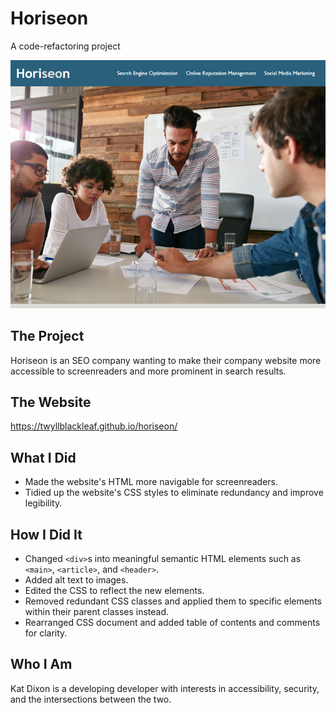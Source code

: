 # Horiseon
A code-refactoring project

![The Horiseon website's nav and hero sections](/assets/images/horiseon-website-image.png)

## The Project

Horiseon is an SEO company wanting to make their company website more accessible to screenreaders and more prominent in search results.

## The Website

<https://twyllblackleaf.github.io/horiseon/>

## What I Did

- Made the website's HTML more navigable for screenreaders.
- Tidied up the website's CSS styles to eliminate redundancy and improve legibility.

## How I Did It

- Changed `<div>`s into meaningful semantic HTML elements such as `<main>`, `<article>`, and `<header>`.
- Added alt text to images.
- Edited the CSS to reflect the new elements.
- Removed redundant CSS classes and applied them to specific elements within their parent classes instead.
- Rearranged CSS document and added table of contents and comments for clarity.

## Who I Am

Kat Dixon is a developing developer with interests in accessibility, security, and the intersections between the two.